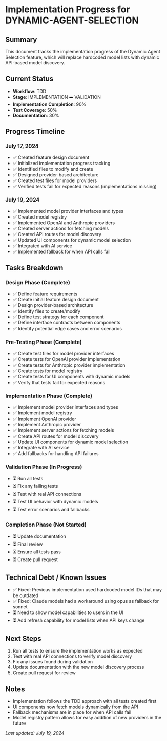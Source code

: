 # Implementation Progress for DYNAMIC-AGENT-SELECTION

## Summary
This document tracks the implementation progress of the Dynamic Agent Selection feature, which will replace hardcoded model lists with dynamic API-based model discovery.

## Current Status
- **Workflow**: TDD
- **Stage**: IMPLEMENTATION ➡️ VALIDATION
- **Implementation Completion**: 90%
- **Test Coverage**: 50%
- **Documentation**: 30%

## Progress Timeline

### July 17, 2024
- ✅ Created feature design document
- ✅ Initialized implementation progress tracking
- ✅ Identified files to modify and create
- ✅ Designed provider-based architecture
- ✅ Created test files for model providers
- ✅ Verified tests fail for expected reasons (implementations missing)

### July 19, 2024
- ✅ Implemented model provider interfaces and types
- ✅ Created model registry
- ✅ Implemented OpenAI and Anthropic providers 
- ✅ Created server actions for fetching models
- ✅ Created API routes for model discovery
- ✅ Updated UI components for dynamic model selection
- ✅ Integrated with AI service
- ✅ Implemented fallback for when API calls fail

## Tasks Breakdown

### Design Phase (Complete)
- ✅ Define feature requirements
- ✅ Create initial feature design document
- ✅ Design provider-based architecture
- ✅ Identify files to create/modify
- ✅ Define test strategy for each component
- ✅ Define interface contracts between components
- ✅ Identify potential edge cases and error scenarios

### Pre-Testing Phase (Complete)
- ✅ Create test files for model provider interfaces
- ✅ Create tests for OpenAI provider implementation
- ✅ Create tests for Anthropic provider implementation
- ✅ Create tests for model registry
- ✅ Create tests for UI components with dynamic models
- ✅ Verify that tests fail for expected reasons

### Implementation Phase (Complete)
- ✅ Implement model provider interfaces and types
- ✅ Implement model registry
- ✅ Implement OpenAI provider
- ✅ Implement Anthropic provider
- ✅ Implement server actions for fetching models
- ✅ Create API routes for model discovery
- ✅ Update UI components for dynamic model selection
- ✅ Integrate with AI service
- ✅ Add fallbacks for handling API failures

### Validation Phase (In Progress)
- ⏳ Run all tests
- ⏳ Fix any failing tests
- ⏳ Test with real API connections
- ⏳ Test UI behavior with dynamic models
- ⏳ Test error scenarios and fallbacks

### Completion Phase (Not Started)
- ⏳ Update documentation
- ⏳ Final review
- ⏳ Ensure all tests pass
- ⏳ Create pull request

## Technical Debt / Known Issues
- ✅ Fixed: Previous implementation used hardcoded model IDs that may be outdated
- ✅ Fixed: Claude models had a workaround using opus as fallback for sonnet
- ⏳ Need to show model capabilities to users in the UI
- ⏳ Add refresh capability for model lists when API keys change

## Next Steps
1. Run all tests to ensure the implementation works as expected
2. Test with real API connections to verify model discovery
3. Fix any issues found during validation
4. Update documentation with the new model discovery process
5. Create pull request for review

## Notes
- Implementation follows the TDD approach with all tests created first
- UI components now fetch models dynamically from the API
- Fallback mechanisms are in place for when API calls fail
- Model registry pattern allows for easy addition of new providers in the future

*Last updated: July 19, 2024* 